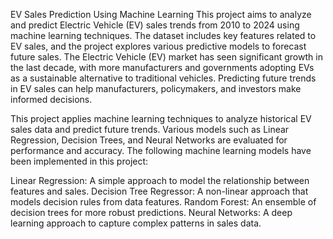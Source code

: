 EV Sales Prediction Using Machine Learning
This project aims to analyze and predict Electric Vehicle (EV) sales trends from 2010 to 2024 using machine learning techniques. The dataset includes key features related to EV sales, and the project explores various predictive models to forecast future sales.
The Electric Vehicle (EV) market has seen significant growth in the last decade, with more manufacturers and governments adopting EVs as a sustainable alternative to traditional vehicles. Predicting future trends in EV sales can help manufacturers, policymakers, and investors make informed decisions.

This project applies machine learning techniques to analyze historical EV sales data and predict future trends. Various models such as Linear Regression, Decision Trees, and Neural Networks are evaluated for performance and accuracy.
The following machine learning models have been implemented in this project:

Linear Regression: A simple approach to model the relationship between features and sales.
Decision Tree Regressor: A non-linear approach that models decision rules from data features.
Random Forest: An ensemble of decision trees for more robust predictions.
Neural Networks: A deep learning approach to capture complex patterns in sales data.
